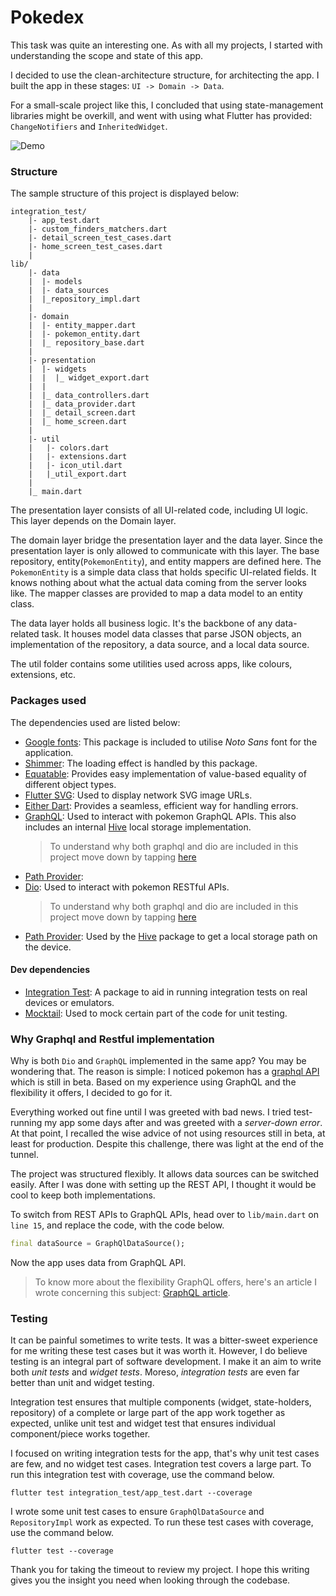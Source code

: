 # Pokedex

This task was quite an interesting one. As with all my projects, I started with understanding the scope and state of this app.

I decided to use the clean-architecture structure, for architecting the app. I built the app in these stages: `UI -> Domain -> Data`.

For a small-scale project like this,  I concluded that using state-management libraries might be overkill, and went with using what Flutter has provided: `ChangeNotifiers` and `InheritedWidget`.

![Demo](display/app_demo.gif)
### Structure 
The sample structure of this project is displayed below:

    integration_test/
        |- app_test.dart
        |- custom_finders_matchers.dart
        |- detail_screen_test_cases.dart
        |- home_screen_test_cases.dart
        |
    lib/
        |- data
        |  |- models
        |  |- data_sources
        |  |_repository_impl.dart
        |
        |- domain
        |  |- entity_mapper.dart
        |  |- pokemon_entity.dart
        |  |_ repository_base.dart
        |
        |- presentation
        |  |- widgets
        |  |  |_ widget_export.dart
        |  |
        |  |_ data_controllers.dart
        |  |_ data_provider.dart
        |  |_ detail_screen.dart
        |  |_ home_screen.dart
        |
        |- util
        |   |- colors.dart
        |   |- extensions.dart
        |   |- icon_util.dart
        |   |_util_export.dart
        |
        |_ main.dart

The presentation layer consists of all UI-related code, including UI logic. This layer depends on the Domain layer.

The domain layer bridge the presentation layer and the data layer. Since the presentation layer is only allowed to communicate with this layer. The base repository, entity(`PokemonEntity`), and entity mappers are defined here. The `PokemonEntity` is a simple data class that holds specific UI-related fields. It knows nothing about what the actual data coming from the server looks like. The mapper classes are provided to map a data model to an entity class.

The data layer holds all business logic. It's the backbone of any data-related task. It houses model data classes that parse JSON objects, an implementation of the repository, a data source, and a local data source.

The util folder contains some utilities used across apps, like colours, extensions, etc.

### Packages used
The dependencies used are listed below:
- [Google fonts](https://pub.dev/packages/google_fonts): This package is included to utilise *Noto Sans* font for the application.
- [Shimmer](https://pub.dev/packages/shimmer): The loading effect is handled by this package.
- [Equatable](https://pub.dev/packages/equatable): Provides easy implementation of value-based equality of different object types. 
- [Flutter SVG](https://pub.dev/packages/flutter_svg): Used to display network SVG  image URLs.
- [Either Dart](https://pub.dev/packages/either_dart):  Provides a seamless, efficient way for handling errors.
- [GraphQL](https://pub.dev/packages/graphql): Used to interact with pokemon GraphQL APIs. This also includes an internal [Hive](https://pub.dev/packages/hive) local storage implementation.
    > To understand why both graphql and dio are included in this project move down by tapping [here](#why-graphql-and-restful-implementation)
- [Path Provider](https://pub.dev/packages/path_provider): 
- [Dio](https://pub.dev/packages/dio): Used to interact with pokemon RESTful APIs. 
  > To understand why both graphql and dio are included in this project move down by tapping [here](#why-graphql-and-restful-implementation)
- [Path Provider](https://pub.dev/packages/path_provider): Used by the [Hive](https://pub.dev/packages/hive) package to get a local storage path on the device.

#### Dev dependencies
- [Integration Test](): A package to aid in running integration tests on real devices or emulators.
- [Mocktail](https://pub.dev/packages/mocktail): Used to mock certain part of the code for unit testing.

### Why Graphql and Restful implementation
Why is both `Dio` and `GraphQL` implemented in the same app? You may be wondering that. The reason is simple: I noticed pokemon has a [graphql API](beta.pokeapi.co/graphql/console) which is still in beta. Based on my experience using GraphQL and the flexibility it offers, I decided to go for it.

Everything worked out fine until I was greeted with bad news. I tried test-running my app some days after and was greeted with a *server-down error*. At that point, I recalled the wise advice of not using resources still in beta, at least for production. Despite this challenge, there was light at the end of the tunnel.

The project was structured flexibly. It allows data sources can be switched easily. After I was done with setting up the REST API, I thought it would be cool to keep both implementations.

To switch from REST APIs to GraphQL APIs, head over to `lib/main.dart` on `line 15`, and replace the code, with the code below.

```dart
final dataSource = GraphQlDataSource();
```
Now the app uses data from GraphQL API.
> To know more about the flexibility GraphQL offers, here's an article I wrote concerning this subject: [GraphQL article](https://blog.codemagic.io/flutter-graphql/).


### Testing
It can be painful sometimes to write tests. It was a bitter-sweet experience for me writing these test cases but it was worth it. However, I do believe testing is an integral part of software development. I make it an aim to write both *unit tests* and *widget tests*. Moreso, *integration tests* are even far better than unit and widget testing. 

Integration test ensures that multiple components (widget, state-holders, repository) of a complete or large part of the app work together as expected, unlike unit test and widget test that ensures individual component/piece works together.

I focused on writing integration tests for the app, that's why unit test cases are few, and no widget test cases. Integration test covers a large part. To run this integration test with coverage, use the command below.

```
flutter test integration_test/app_test.dart --coverage
```

I wrote some unit test cases to ensure `GraphQlDataSource` and `RepositoryImpl` work as expected. To run these test cases with coverage, use the command below.

```
flutter test --coverage
```

Thank you for taking the timeout to review my project. I hope this writing gives you the insight you need when looking through the codebase.
